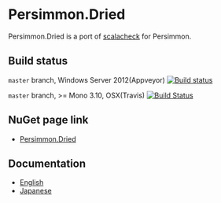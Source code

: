 # Persimmon.Dried

Persimmon.Dried is a port of [scalacheck](https://github.com/rickynils/scalacheck) for Persimmon.

## Build status

``master`` branch, Windows Server 2012(Appveyor) [![Build status](https://ci.appveyor.com/api/projects/status/j7bj9gu6ssxkadr8/branch/master?svg=true)](https://ci.appveyor.com/project/pocketberserker/persimmon-dried/branch/master)

``master`` branch, >= Mono 3.10, OSX(Travis) [![Build Status](https://travis-ci.org/persimmon-projects/Persimmon.Dried.svg?branch=master)](https://travis-ci.org/persimmon-projects/Persimmon.Dried)

## NuGet page link

* [Persimmon.Dried](https://www.nuget.org/packages/Persimmon.Dried)

## Documentation

* [English](http://persimmon-projects.github.io/Persimmon.Dried/)
* [Japanese](http://persimmon-projects.github.io/Persimmon.Dried/ja/)

